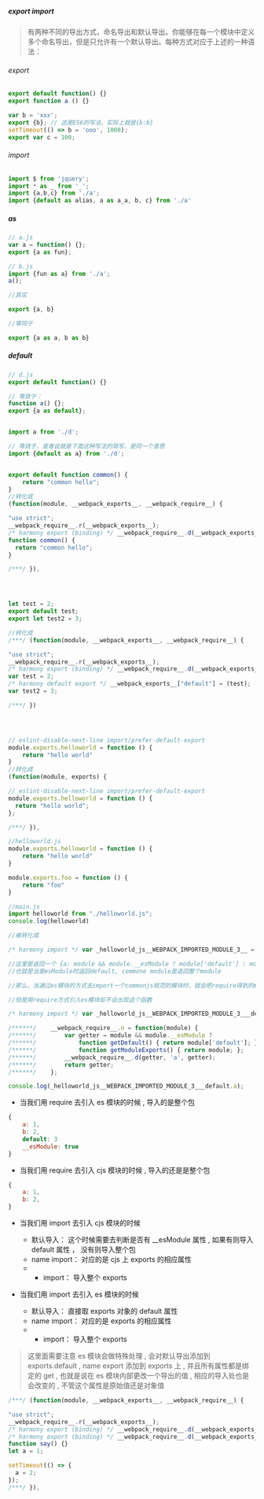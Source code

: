 ##### export import

> 有两种不同的导出方式，命名导出和默认导出。你能够在每一个模块中定义多个命名导出，但是只允许有一个默认导出。每种方式对应于上述的一种语法：

###### export

````javascript
export default function() {}
export function a () {}

var b = 'xxx';
export {b}; // 这是ES6的写法，实际上就是{b:b}
setTimeout(() => b = 'ooo', 1000);
export var c = 100;
````

###### import

````javascript
import $ from 'jquery';
import * as _ from '_';
import {a,b,c} from './a';
import {default as alias, a as a_a, b, c} from './a'
````

##### as

````javascript
// a.js
var a = function() {};
export {a as fun};

// b.js
import {fun as a} from './a';
a();

//其实

export {a, b}

//等同于

export {a as a, b as b}
````

##### default

````javascript
// d.js
export default function() {}

// 等效于：
function a() {};
export {a as default};


import a from './d';

// 等效于，或者说就是下面这种写法的简写，是同一个意思
import {default as a} from './d';
````

````javascript

export default function common() {
    return "common hello";
}
//转化成
(function(module, __webpack_exports__, __webpack_require__) {

"use strict";
__webpack_require__.r(__webpack_exports__);
/* harmony export (binding) */ __webpack_require__.d(__webpack_exports__, "default", function() { return common; });
function common() {
  return "common hello";
}

/***/ }),




let test = 2;
export default test;
export let test2 = 3;

//转化成
/***/ (function(module, __webpack_exports__, __webpack_require__) {

"use strict";
__webpack_require__.r(__webpack_exports__);
/* harmony export (binding) */ __webpack_require__.d(__webpack_exports__, "test2", function() { return test2; });
var test = 2;
/* harmony default export */ __webpack_exports__["default"] = (test);
var test2 = 3;

/***/ })




// eslint-disable-next-line import/prefer-default-export
module.exports.helloworld = function () {
    return "hello world"
}
//转化成
(function(module, exports) {

// eslint-disable-next-line import/prefer-default-export
module.exports.helloworld = function () {
  return "hello world";
};

/***/ }),


````

````javascript
//helloworld.js
module.exports.helloworld = function () {
    return "hello world"
}

module.exports.foo = function () {
    return "foo"
}

//main.js
import helloworld from "./helloworld.js";
console.log(helloworld)

//被转化成

/* harmony import */ var _helloworld_js__WEBPACK_IMPORTED_MODULE_3__ = __webpack_require__(4);

//这里是返回一个 {a: module && module.__esModule ? module['default'] : module}
//也就是当是esModule时返回default, commone module是返回整个module

//那么，当通过es模块的方式去import一个commonjs规范的模块时，就会把require得到的module进行一层包装

//但是用require方式引入es模块却不会出现这个函数

/* harmony import */ var _helloworld_js__WEBPACK_IMPORTED_MODULE_3___default = /*#__PURE__*/__webpack_require__.n(_helloworld_js__WEBPACK_IMPORTED_MODULE_3__);

/******/ 	__webpack_require__.n = function(module) {
/******/ 		var getter = module && module.__esModule ?
/******/ 			function getDefault() { return module['default']; } :
/******/ 			function getModuleExports() { return module; };
/******/ 		__webpack_require__.d(getter, 'a', getter);
/******/ 		return getter;
/******/ 	};

console.log(_helloworld_js__WEBPACK_IMPORTED_MODULE_3___default.a);

````

+ 当我们用 require 去引入 es 模块的时候 , 导入的是整个包

````javascript
{
    a: 1,
    b: 2,
    default: 3
    __esModule: true
}
````

+ 当我们用 require 去引入 cjs 模块的时候 , 导入的还是是整个包

````javascript
{
    a: 1,
    b: 2,
}
````

+ 当我们用 import 去引入 cjs 模块的时候
    + 默认导入： 这个时候需要去判断是否有 __esModule 属性 , 如果有则导入 default 属性 ， 没有则导入整个包
    +  name import： 对应的是 cjs 上 exports 的相应属性
    +  * import： 导入整个 exports


+ 当我们用 import 去引入 es 模块的时候
    + 默认导入： 直接取 exports 对象的 default 属性
    +  name import： 对应的是 exports 的相应属性
    +  * import： 导入整个 exports


> 这里面需要注意 es 模块会做特殊处理 , 会对默认导出添加到 exports.default , name export 添加到 exports 上 , 并且所有属性都是绑定的 get , 也就是说在 es 模块内部更改一个导出的值 , 相应的导入处也是会改变的 , 不管这个属性是原始值还是对象值

````javascript
/***/ (function(module, __webpack_exports__, __webpack_require__) {

"use strict";
__webpack_require__.r(__webpack_exports__);
/* harmony export (binding) */ __webpack_require__.d(__webpack_exports__, "default", function() { return say; });
/* harmony export (binding) */ __webpack_require__.d(__webpack_exports__, "a", function() { return a; });
function say() {}
let a = 1;

setTimeout(() => {
  a = 2;
});
/***/ }),
````

